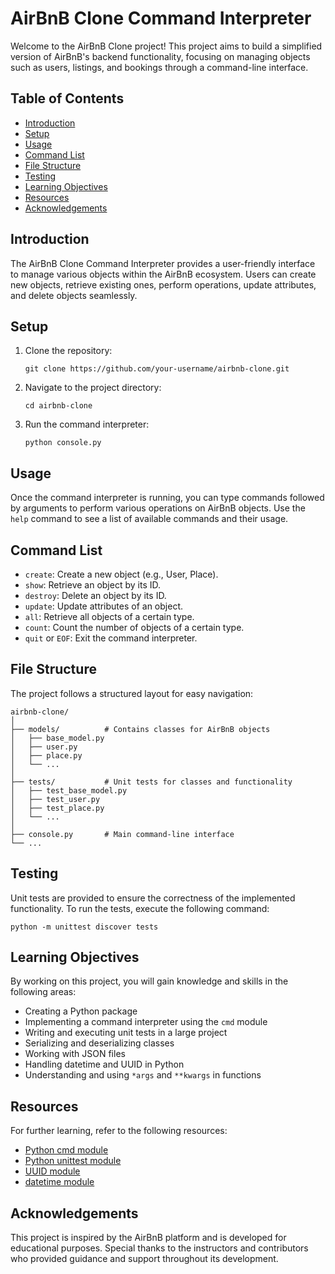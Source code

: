 # AirBnB Clone Command Interpreter

Welcome to the AirBnB Clone project! This project aims to build a simplified version of AirBnB's backend functionality, focusing on managing objects such as users, listings, and bookings through a command-line interface.

## Table of Contents

- [Introduction](#introduction)
- [Setup](#setup)
- [Usage](#usage)
- [Command List](#command-list)
- [File Structure](#file-structure)
- [Testing](#testing)
- [Learning Objectives](#learning-objectives)
- [Resources](#resources)
- [Acknowledgements](#acknowledgements)

## Introduction

The AirBnB Clone Command Interpreter provides a user-friendly interface to manage various objects within the AirBnB ecosystem. Users can create new objects, retrieve existing ones, perform operations, update attributes, and delete objects seamlessly.

## Setup

1. Clone the repository:
   ```
   git clone https://github.com/your-username/airbnb-clone.git
   ```

2. Navigate to the project directory:
   ```
   cd airbnb-clone
   ```

3. Run the command interpreter:
   ```
   python console.py
   ```

## Usage

Once the command interpreter is running, you can type commands followed by arguments to perform various operations on AirBnB objects. Use the `help` command to see a list of available commands and their usage.

## Command List

- `create`: Create a new object (e.g., User, Place).
- `show`: Retrieve an object by its ID.
- `destroy`: Delete an object by its ID.
- `update`: Update attributes of an object.
- `all`: Retrieve all objects of a certain type.
- `count`: Count the number of objects of a certain type.
- `quit` or `EOF`: Exit the command interpreter.

## File Structure

The project follows a structured layout for easy navigation:

```
airbnb-clone/
│
├── models/          # Contains classes for AirBnB objects
│   ├── base_model.py
│   ├── user.py
│   ├── place.py
│   └── ...
│
├── tests/           # Unit tests for classes and functionality
│   ├── test_base_model.py
│   ├── test_user.py
│   ├── test_place.py
│   └── ...
│
├── console.py       # Main command-line interface
└── ...
```

## Testing

Unit tests are provided to ensure the correctness of the implemented functionality. To run the tests, execute the following command:

```
python -m unittest discover tests
```

## Learning Objectives

By working on this project, you will gain knowledge and skills in the following areas:

- Creating a Python package
- Implementing a command interpreter using the `cmd` module
- Writing and executing unit tests in a large project
- Serializing and deserializing classes
- Working with JSON files
- Handling datetime and UUID in Python
- Understanding and using `*args` and `**kwargs` in functions

## Resources

For further learning, refer to the following resources:

- [Python cmd module](https://docs.python.org/3/library/cmd.html)
- [Python unittest module](https://docs.python.org/3/library/unittest.html)
- [UUID module](https://docs.python.org/3/library/uuid.html)
- [datetime module](https://docs.python.org/3/library/datetime.html)

## Acknowledgements

This project is inspired by the AirBnB platform and is developed for educational purposes. Special thanks to the instructors and contributors who provided guidance and support throughout its development.
